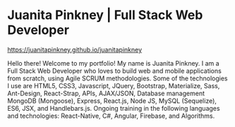 # Juanita Pinkney | Full Stack Web Developer

https://juanitapinkney.github.io/juanitapinkney

Hello there! Welcome to my portfolio! My name is Juanita Pinkney. I am a Full Stack Web Developer who loves to build web and mobile applications from scratch, using Agile SCRUM methodologies. Some of the technologies I use are HTML5, CSS3, Javascript, JQuery, Bootstrap, Materialize, Sass, Ant-Design, React-Strap, APIs, AJAX/JSON, Database management MongoDB (Mongoose), Express, React.js, Node JS, MySQL (Sequelize), ES6, JSX, and Handlebars.js. Ongoing training in the following languages and technologies: React-Native, C#, Angular, Firebase, and Algorithms.
